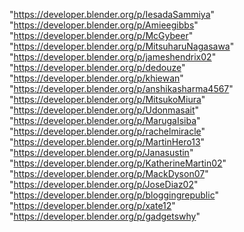 "https://developer.blender.org/p/IesadaSammiya"
"https://developer.blender.org/p/Amieegibbs"
"https://developer.blender.org/p/McGybeer"
"https://developer.blender.org/p/MitsuharuNagasawa"
"https://developer.blender.org/p/jameshendrix02"
"https://developer.blender.org/p/dedouze"
"https://developer.blender.org/p/khiewan"
"https://developer.blender.org/p/anshikasharma4567"
"https://developer.blender.org/p/MitsukoMiura"
"https://developer.blender.org/p/Udonmasait"
"https://developer.blender.org/p/MarugaIsiba"
"https://developer.blender.org/p/rachelmiracle"
"https://developer.blender.org/p/MartinHero13"
"https://developer.blender.org/p/Janasustin"
"https://developer.blender.org/p/KatherineMartin02"
"https://developer.blender.org/p/MackDyson07"
"https://developer.blender.org/p/JoseDiaz02"
"https://developer.blender.org/p/bloggingrepublic"
"https://developer.blender.org/p/xate12"
"https://developer.blender.org/p/gadgetswhy"
 
